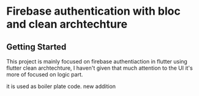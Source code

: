 # Firebase authentication with bloc and clean archtechture

## Getting Started

This project is mainly focused on firebase authentiaction in flutter using flutter clean archtechture, I haven't given that much attention to the UI it's more of focused on logic part.

it is used as boiler plate code. new addition
